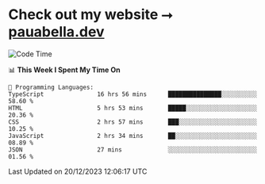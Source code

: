 # Check out my website ⭢ [pauabella.dev](https://pauabella.dev)

<!--START_SECTION:waka-->
![Code Time](http://img.shields.io/badge/Code%20Time-2%2C802%20hrs%2015%20mins-blue)

📊 **This Week I Spent My Time On** 

```text
💬 Programming Languages: 
TypeScript               16 hrs 56 mins      ███████████████░░░░░░░░░░   58.60 % 
HTML                     5 hrs 53 mins       █████░░░░░░░░░░░░░░░░░░░░   20.36 % 
CSS                      2 hrs 57 mins       ███░░░░░░░░░░░░░░░░░░░░░░   10.25 % 
JavaScript               2 hrs 34 mins       ██░░░░░░░░░░░░░░░░░░░░░░░   08.89 % 
JSON                     27 mins             ░░░░░░░░░░░░░░░░░░░░░░░░░   01.56 % 
```


 Last Updated on 20/12/2023 12:06:17 UTC
<!--END_SECTION:waka-->
